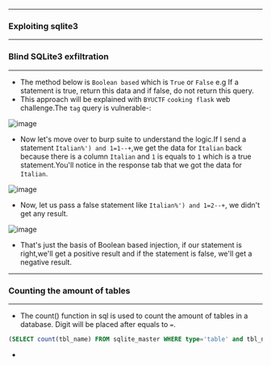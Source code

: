 ------------------

### Exploiting sqlite3

------------------

### Blind SQLite3 exfiltration

-----------------

- The method below is `Boolean based` which is `True` or `False` e.g If a statement is true, return this data and if false, do not return this query.
- This approach will be explained with `BYUCTF` `cooking flask` web challenge.The `tag` query is vulnerable-:

![image](https://github.com/user-attachments/assets/0f4fe54e-c1ed-4e87-a3d1-ccdfc717b127)

- Now let's move over to burp suite to understand the logic.If I send a statement `Italian%') and 1=1--+`,we get the data for `Italian` back because there is a column `Italian` and `1` is equals to `1` which is a true statement.You'll notice in the response tab that we got the data for `Italian`.

![image](https://github.com/user-attachments/assets/38f49ef1-6e3e-4f5a-8387-a4a32f74d597)

- Now, let us pass a false statement like `Italian%') and 1=2--+`, we didn't get any result.

![image](https://github.com/user-attachments/assets/d7610063-122a-4ba4-b85f-be22488c55c9)

- That's just the basis of Boolean based injection, if our statement is right,we'll get a positive result and if the statement is false, we'll get a negative result.

-----------------

### Counting the amount of tables

------------------

- The count() function in sql is used to count the amount of tables in a database. Digit will be placed after equals to `=`.

```sql
(SELECT count(tbl_name) FROM sqlite_master WHERE type='table' and tbl_name NOT like 'sqlite_%' ) = {number}
```

-
